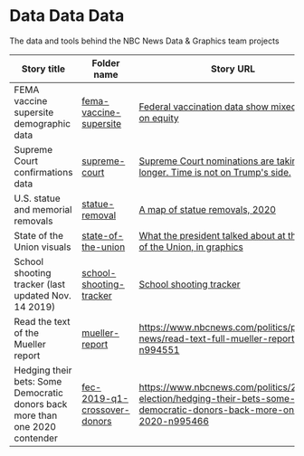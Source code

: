 # Data Data Data

The data and tools behind the NBC News Data &amp; Graphics team projects

Story title | Folder name | Story URL
--- | --- | ---
FEMA vaccine supersite demographic data | [fema-vaccine-supersite](fema-vaccine-supersite) | [Federal vaccination data show mixed record on equity](https://www.nbcnews.com/politics/white-house/federal-vaccination-data-show-mixed-record-equity-n1276833)
Supreme Court confirmations data | [supreme-court](supreme-court) | [Supreme Court nominations are taking longer. Time is not on Trump's side.](https://www.nbcnews.com/politics/supreme-court/supreme-court-nominations-are-taking-longer-time-not-trump-s-n1241077)
U.S. statue and memorial removals | [statue-removal](statue-removal) | [A map of statue removals, 2020](https://www.nbcnews.com/news/us-news/2020-next-wave-statue-removals-afoot-map-n1230506)
State of the Union visuals | [state-of-the-union](state-of-the-union) | [What the president talked about at the State of the Union, in graphics](https://www.nbcnews.com/politics/donald-trump/state-union-visualized-graphics-donald-trump-2020-n1130451)
School shooting tracker (last updated Nov. 14 2019) | [school-shooting-tracker](school-shooting-tracker) | [School shooting tracker](https://www.nbcnews.com/news/us-news/school-shooting-tracker-n969951)
Read the text of the Mueller report | [mueller-report](mueller-report) | https://www.nbcnews.com/politics/politics-news/read-text-full-mueller-report-n994551
Hedging their bets: Some Democratic donors back more than one 2020 contender| [fec-2019-q1-crossover-donors](fec-2019-q1-crossover-donors) | https://www.nbcnews.com/politics/2020-election/hedging-their-bets-some-democratic-donors-back-more-one-2020-n995466



